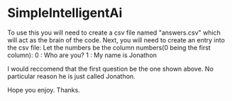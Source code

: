 # SimpleIntelligentAi
To use this you will need to create a csv file named "answers.csv" which will act as the brain of the code. Next, you will need to create an entry into the csv file:
Let the numbers be the column numbers(0 being the first column):
0 : Who are you?  1 : My name is Jonathon

I would reccomend that the first question be the one shown above. No particular reason he is just called Jonathon.

Hope you enjoy. Thanks.
